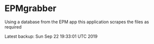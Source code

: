 # EPMgrabber
Using a database from the EPM app this application scrapes the files as required


Latest backup: Sun Sep 22 19:33:01 UTC 2019

